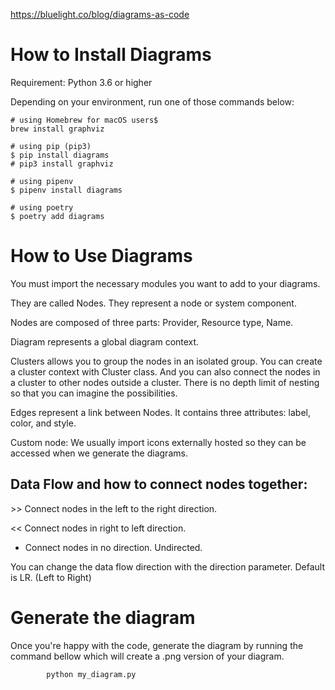 https://bluelight.co/blog/diagrams-as-code

# How to Install Diagrams
Requirement: Python 3.6 or higher

Depending on your environment, run one of those commands below:
  
    # using Homebrew for macOS users$
    brew install graphviz

    # using pip (pip3)
    $ pip install diagrams
    # pip3 install graphviz 

    # using pipenv
    $ pipenv install diagrams

    # using poetry
    $ poetry add diagrams

# How to Use Diagrams
You must import the necessary modules you want to add to your diagrams. 

They are called Nodes. They represent a node or system component. 

Nodes are composed of three parts: Provider, Resource type, Name.

Diagram represents a global diagram context.

Clusters allows you to group the nodes in an isolated group. You can create a cluster context with Cluster class. And you can also connect the nodes in a cluster to other nodes outside a cluster. There is no depth limit of nesting so that you can imagine the possibilities.

Edges represent a link between Nodes. It contains three attributes: label, color, and style.

Custom node: We usually import icons externally hosted so they can be accessed when we generate the diagrams.

## Data Flow and how to connect nodes together:

‍>> Connect nodes in the left to the right direction.

<< Connect nodes in right to left direction.

- Connect nodes in no direction. Undirected.

You can change the data flow direction with the direction parameter. Default is LR. (Left to Right)

# Generate the diagram

Once you're happy with the code, generate the diagram by running the command bellow which will create a .png version of your diagram.

            python my_diagram.py